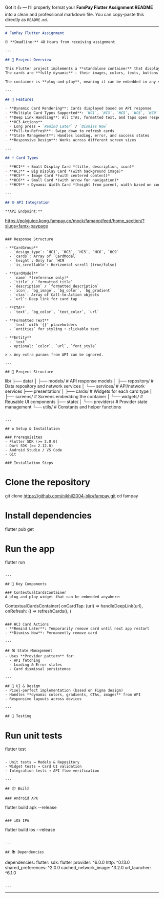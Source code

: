 Got it 👍 — I’ll properly format your **FamPay Flutter Assignment README** into a clean and professional markdown file. You can copy-paste this directly as `README.md`.

***

```markdown
# FamPay Flutter Assignment

⏰ **Deadline:** 48 Hours from receiving assignment

---

## 📌 Project Overview

This Flutter project implements a **standalone container** that displays a list of **Contextual Cards** fetched dynamically from an API.  
The cards are **fully dynamic** — their images, colors, texts, buttons (CTAs), and other elements are driven entirely from backend configuration.  

The container is **plug-and-play**, meaning it can be embedded in any screen/widget independently.

---

## 🚀 Features

- **Dynamic Card Rendering**: Cards displayed based on API response  
- **Multiple Card Types Supported**: `HC1`, `HC3`, `HC5`, `HC6`, `HC9`  
- **Deep Link Handling**: All CTAs, formatted text, and taps open respective links  
- **HC3 Actions**  
  - Long press → `Remind Later` / `Dismiss Now`  
- **Pull-to-Refresh**: Swipe down to refresh cards  
- **State Management**: Handles loading, error, and success states  
- **Responsive Design**: Works across different screen sizes  

---

## 🃏 Card Types

- **HC1** → Small Display Card *(title, description, icon)*  
- **HC3** → Big Display Card *(with background image)*  
- **HC5** → Image Card *(with centered content)*  
- **HC6** → Small Card *(with arrow for navigation)*  
- **HC9** → Dynamic Width Card *(height from parent, width based on content)*  

---

## 🌐 API Integration

**API Endpoint:**  
```
https://polyjuice.kong.fampay.co/mock/famapp/feed/home_section/?slugs=famx-paypage
```

### Response Structure

- **CardGroup**  
  - `design_type`: `HC1`, `HC3`, `HC5`, `HC6`, `HC9`  
  - `cards`: Array of `CardModel`  
  - `height`: Only for `HC9`  
  - `is_scrollable`: Horizontal scroll (true/false)  

- **CardModel**  
  - `name` *(reference only)*  
  - `title` / `formatted_title`  
  - `description` / `formatted_description`  
  - `icon`, `bg_image`, `bg_color`, `bg_gradient`  
  - `ctas`: Array of Call-to-Action objects  
  - `url`: Deep link for card tap  

- **CTA**  
  - `text`, `bg_color`, `text_color`, `url`  

- **Formatted Text**  
  - `text` with `{}` placeholders  
  - `entities` for styling + clickable text  

- **Entity**  
  - `text`  
  - optional: `color`, `url`, `font_style`  

> ⚠️ Any extra params from API can be ignored.

---

## 📂 Project Structure

```
lib/
├── data/
│   ├── models/        # API response models
│   ├── repository/    # Data repository and network services
│   └── services/      # API/network services
├── presentation/
│   ├── cards/         # Widgets for each card type
│   ├── screens/       # Screens embedding the container
│   └── widgets/       # Reusable UI components
├── state/
│   └── providers/     # Provider state management
└── utils/             # Constants and helper functions
```

---

## ⚙️ Setup & Installation

### Prerequisites
- Flutter SDK (>= 2.0.0)  
- Dart SDK (>= 2.12.0)  
- Android Studio / VS Code  
- Git  

### Installation Steps

```
# Clone the repository
git clone https://github.com/nikhil2004-blip/fampay.git
cd fampay

# Install dependencies
flutter pub get

# Run the app
flutter run
```

---

## 🔑 Key Components

### ContextualCardsContainer
A plug-and-play widget that can be embedded anywhere:

```
ContextualCardsContainer(
onCardTap: (url) => handleDeepLink(url),
onRefresh: () => refreshCards(),
)
```

### HC3 Card Actions
- **Remind Later**: Temporarily remove card until next app restart  
- **Dismiss Now**: Permanently remove card  

---

## 🛠️ State Management
- Uses **Provider pattern** for:  
  - API fetching  
  - Loading & Error states  
  - Card dismissal persistence  

---

## 🎨 UI & Design
- Pixel-perfect implementation (based on Figma design)  
- Handles **dynamic colors, gradients, CTAs, images** from API  
- Responsive layouts across devices  

---

## 🧪 Testing

```
# Run unit tests
flutter test
```

- Unit tests → Models & Repository  
- Widget tests → Card UI validation  
- Integration tests → API flow verification  

---

## 📦 Build

### Android APK
```
flutter build apk --release
```

### iOS IPA
```
flutter build ios --release
```

---

## 📚 Dependencies

```
dependencies:
flutter:
sdk: flutter
provider: ^6.0.0
http: ^0.13.0
shared_preferences: ^2.0.0
cached_network_image: ^3.2.0
url_launcher: ^6.1.0
```

---
```

***

